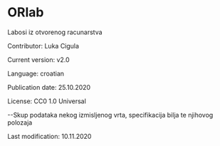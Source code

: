 # ORlab
Labosi iz otvorenog racunarstva


Contributor: Luka Cigula

Current version: v2.0

Language: croatian

Publication date: 25.10.2020

License: 
CC0 1.0 Universal

--Skup podataka nekog izmisljenog vrta, specifikacija bilja te njihovog polozaja

Last modification: 10.11.2020
